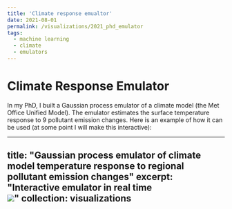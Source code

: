 ```yaml
---
title: 'Climate response emualtor'
date: 2021-08-01
permalink: /visualizations/2021_phd_emulator
tags:
  - machine learning
  - climate
  - emulators
---
```


Climate Response Emulator 
======

In my  PhD, I built a Gaussian process emulator of a climate model (the Met Office Unified Model). 
The emulator estimates the surface temperature response to 9 pollutant emission changes. Here is an example
of how it can be used (at some point I will make this interactive):

---
title: "Gaussian process emulator of climate model temperature response to regional pollutant emission changes"
excerpt: "Interactive emulator in real time<br/><img src='/images/visualizations/Emulator_widget.mov'>"
collection: visualizations
---

 
